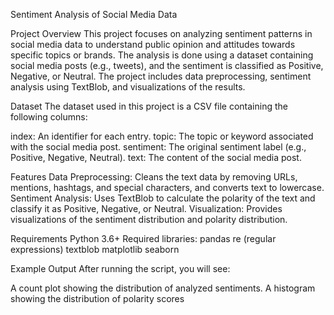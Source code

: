 Sentiment Analysis of Social Media Data

Project Overview
This project focuses on analyzing sentiment patterns in social media data to understand public opinion and attitudes towards specific topics or brands. The analysis is done using a dataset containing social media posts (e.g., tweets), and the sentiment is classified as Positive, Negative, or Neutral. The project includes data preprocessing, sentiment analysis using TextBlob, and visualizations of the results.

Dataset
The dataset used in this project is a CSV file containing the following columns:

index: An identifier for each entry.
topic: The topic or keyword associated with the social media post.
sentiment: The original sentiment label (e.g., Positive, Negative, Neutral).
text: The content of the social media post.

Features
Data Preprocessing: Cleans the text data by removing URLs, mentions, hashtags, and special characters, and converts text to lowercase.
Sentiment Analysis: Uses TextBlob to calculate the polarity of the text and classify it as Positive, Negative, or Neutral.
Visualization: Provides visualizations of the sentiment distribution and polarity distribution.

Requirements
Python 3.6+
Required libraries:
pandas
re (regular expressions)
textblob
matplotlib
seaborn

Example Output
After running the script, you will see:

A count plot showing the distribution of analyzed sentiments.
A histogram showing the distribution of polarity scores
